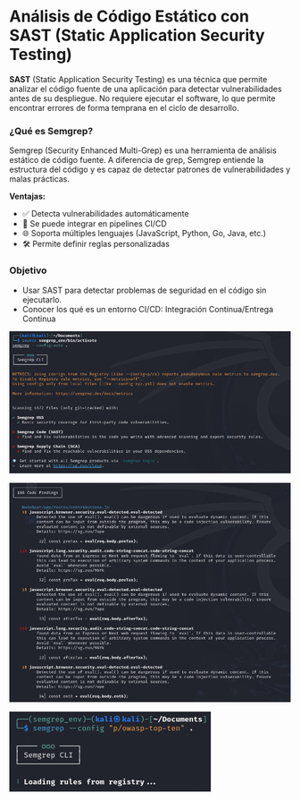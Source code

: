 # Análisis de Código Estático con SAST (Static Application Security Testing)

**SAST** (Static Application Security Testing) es una técnica que permite analizar el código fuente de una aplicación para detectar vulnerabilidades antes de su despliegue. No requiere ejecutar el software, lo que permite encontrar errores de forma temprana en el ciclo de desarrollo.


### ¿Qué es Semgrep?

Semgrep (Security Enhanced Multi-Grep) es una herramienta de análisis estático de código fuente. A diferencia de grep, Semgrep entiende la estructura del código y es capaz de detectar patrones de vulnerabilidades y malas prácticas.

**Ventajas:**

- ✅ Detecta vulnerabilidades automáticamente
- 🔁 Se puede integrar en pipelines CI/CD
- 🌐 Soporta múltiples lenguajes (JavaScript, Python, Go, Java, etc.)
- 🛠️ Permite definir reglas personalizadas

### Objetivo

- Usar SAST para detectar problemas de seguridad en el código sin ejecutarlo.
- Conocer los qué es un entorno CI/CD: Integración Continua/Entrega Continua

![alt](Imagenes/1.png)


![alt](Imagenes/2.png)


![alt](Imagenes/3.png)
